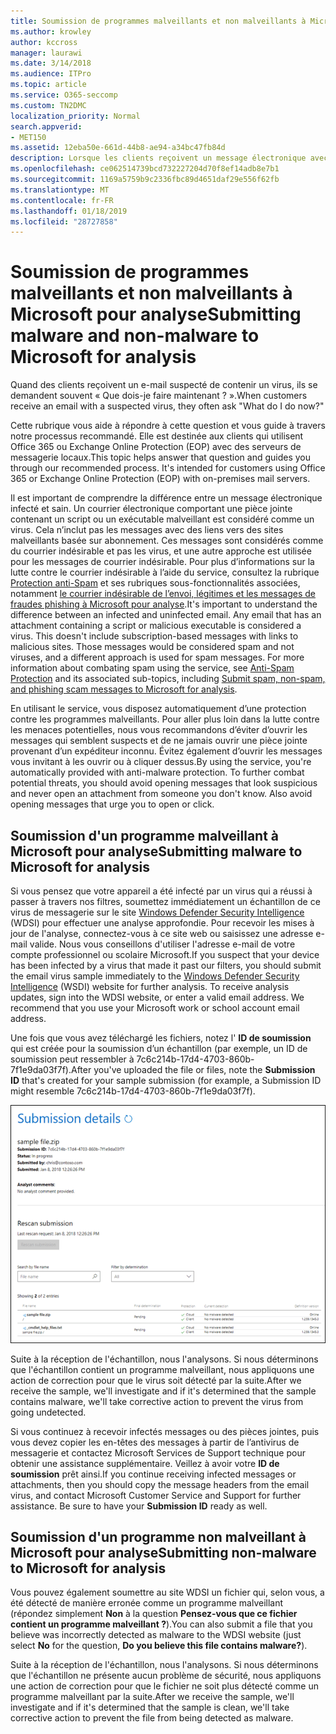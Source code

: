 ```yaml
---
title: Soumission de programmes malveillants et non malveillants à Microsoft pour analyse
ms.author: krowley
author: kccross
manager: laurawi
ms.date: 3/14/2018
ms.audience: ITPro
ms.topic: article
ms.service: O365-seccomp
ms.custom: TN2DMC
localization_priority: Normal
search.appverid:
- MET150
ms.assetid: 12eba50e-661d-44b8-ae94-a34bc47fb84d
description: Lorsque les clients reçoivent un message électronique avec un virus suspecté, ils utilisent souvent askWhat faire faire maintenant ?
ms.openlocfilehash: ce062514739bcd732227204d70f8ef14adb8e7b1
ms.sourcegitcommit: 1169a5759b9c2336fbc89d4651daf29e556f62fb
ms.translationtype: MT
ms.contentlocale: fr-FR
ms.lasthandoff: 01/18/2019
ms.locfileid: "28727858"
---
```

# <a name="submitting-malware-and-non-malware-to-microsoft-for-analysis"></a><span data-ttu-id="7dd20-103">Soumission de programmes malveillants et non malveillants à Microsoft pour analyse</span><span class="sxs-lookup"><span data-stu-id="7dd20-103">Submitting malware and non-malware to Microsoft for analysis</span></span>

<span data-ttu-id="7dd20-104">Quand des clients reçoivent un e-mail suspecté de contenir un virus, ils se demandent souvent « Que dois-je faire maintenant ? ».</span><span class="sxs-lookup"><span data-stu-id="7dd20-104">When customers receive an email with a suspected virus, they often ask "What do I do now?"</span></span>
  
<span data-ttu-id="7dd20-p101">Cette rubrique vous aide à répondre à cette question et vous guide à travers notre processus recommandé. Elle est destinée aux clients qui utilisent Office 365 ou Exchange Online Protection (EOP) avec des serveurs de messagerie locaux.</span><span class="sxs-lookup"><span data-stu-id="7dd20-p101">This topic helps answer that question and guides you through our recommended process. It's intended for customers using Office 365 or Exchange Online Protection (EOP) with on-premises mail servers.</span></span>
  
<span data-ttu-id="7dd20-p102">Il est important de comprendre la différence entre un message électronique infecté et sain. Un courrier électronique comportant une pièce jointe contenant un script ou un exécutable malveillant est considéré comme un virus. Cela n’inclut pas les messages avec des liens vers des sites malveillants basée sur abonnement. Ces messages sont considérés comme du courrier indésirable et pas les virus, et une autre approche est utilisée pour les messages de courrier indésirable. Pour plus d’informations sur la lutte contre le courrier indésirable à l’aide du service, consultez la rubrique [Protection anti-Spam](anti-spam-and-anti-malware-protection.md) et ses rubriques sous-fonctionnalités associées, notamment [le courrier indésirable de l’envoi, légitimes et les messages de fraudes phishing à Microsoft pour analyse](submit-spam-non-spam-and-phishing-scam-messages-to-microsoft-for-analysis.md).</span><span class="sxs-lookup"><span data-stu-id="7dd20-p102">It's important to understand the difference between an infected and uninfected email. Any email that has an attachment containing a script or malicious executable is considered a virus. This doesn't include subscription-based messages with links to malicious sites. Those messages would be considered spam and not viruses, and a different approach is used for spam messages. For more information about combating spam using the service, see [Anti-Spam Protection](anti-spam-and-anti-malware-protection.md) and its associated sub-topics, including [Submit spam, non-spam, and phishing scam messages to Microsoft for analysis](submit-spam-non-spam-and-phishing-scam-messages-to-microsoft-for-analysis.md).</span></span> 
  
<span data-ttu-id="7dd20-p103">En utilisant le service, vous disposez automatiquement d’une protection contre les programmes malveillants. Pour aller plus loin dans la lutte contre les menaces potentielles, nous vous recommandons d’éviter d’ouvrir les messages qui semblent suspects et de ne jamais ouvrir une pièce jointe provenant d’un expéditeur inconnu. Évitez également d’ouvrir les messages vous invitant à les ouvrir ou à cliquer dessus.</span><span class="sxs-lookup"><span data-stu-id="7dd20-p103">By using the service, you're automatically provided with anti-malware protection. To further combat potential threats, you should avoid opening messages that look suspicious and never open an attachment from someone you don't know. Also avoid opening messages that urge you to open or click.</span></span>
  
## <a name="submitting-malware-to-microsoft-for-analysis"></a><span data-ttu-id="7dd20-115">Soumission d'un programme malveillant à Microsoft pour analyse</span><span class="sxs-lookup"><span data-stu-id="7dd20-115">Submitting malware to Microsoft for analysis</span></span>

<span data-ttu-id="7dd20-p104">Si vous pensez que votre appareil a été infecté par un virus qui a réussi à passer à travers nos filtres, soumettez immédiatement un échantillon de ce virus de messagerie sur le site [Windows Defender Security Intelligence](https://www.microsoft.com/wdsi/filesubmission) (WDSI) pour effectuer une analyse approfondie. Pour recevoir les mises à jour de l'analyse, connectez-vous à ce site web ou saisissez une adresse e-mail valide. Nous vous conseillons d'utiliser l'adresse e-mail de votre compte professionnel ou scolaire Microsoft.</span><span class="sxs-lookup"><span data-stu-id="7dd20-p104">If you suspect that your device has been infected by a virus that made it past our filters, you should submit the email virus sample immediately to the [Windows Defender Security Intelligence](https://www.microsoft.com/wdsi/filesubmission) (WSDI) website for further analysis. To receive analysis updates, sign into the WDSI website, or enter a valid email address. We recommend that you use your Microsoft work or school account email address.</span></span> 
  
<span data-ttu-id="7dd20-119">Une fois que vous avez téléchargé les fichiers, notez l' **ID de soumission** qui est créée pour la soumission d’un échantillon (par exemple, un ID de soumission peut ressembler à 7c6c214b-17d4-4703-860b-7f1e9da03f7f).</span><span class="sxs-lookup"><span data-stu-id="7dd20-119">After you've uploaded the file or files, note the **Submission ID** that's created for your sample submission (for example, a Submission ID might resemble 7c6c214b-17d4-4703-860b-7f1e9da03f7f).</span></span> 
  
![Détails de la soumission affichés sur le site Windows Defender Security Intelligence](media/EOP-Malware-Protection-Center.png)
  
<span data-ttu-id="7dd20-121">Suite à la réception de l'échantillon, nous l'analysons. Si nous déterminons que l'échantillon contient un programme malveillant, nous appliquons une action de correction pour que le virus soit détecté par la suite.</span><span class="sxs-lookup"><span data-stu-id="7dd20-121">After we receive the sample, we'll investigate and if it's determined that the sample contains malware, we'll take corrective action to prevent the virus from going undetected.</span></span>
  
<span data-ttu-id="7dd20-p105">Si vous continuez à recevoir infectés messages ou des pièces jointes, puis vous devez copier les en-têtes des messages à partir de l’antivirus de messagerie et contactez Microsoft Services de Support technique pour obtenir une assistance supplémentaire. Veillez à avoir votre **ID de soumission** prêt ainsi.</span><span class="sxs-lookup"><span data-stu-id="7dd20-p105">If you continue receiving infected messages or attachments, then you should copy the message headers from the email virus, and contact Microsoft Customer Service and Support for further assistance. Be sure to have your **Submission ID** ready as well.</span></span> 
  
## <a name="submitting-non-malware-to-microsoft-for-analysis"></a><span data-ttu-id="7dd20-124">Soumission d'un programme non malveillant à Microsoft pour analyse</span><span class="sxs-lookup"><span data-stu-id="7dd20-124">Submitting non-malware to Microsoft for analysis</span></span>

<span data-ttu-id="7dd20-125">Vous pouvez également soumettre au site WDSI un fichier qui, selon vous, a été détecté de manière erronée comme un programme malveillant (répondez simplement **Non** à la question **Pensez-vous que ce fichier contient un programme malveillant ?**).</span><span class="sxs-lookup"><span data-stu-id="7dd20-125">You can also submit a file that you believe was incorrectly detected as malware to the WDSI website (just select **No** for the question, **Do you believe this file contains malware?**).</span></span>
  
<span data-ttu-id="7dd20-126">Suite à la réception de l'échantillon, nous l'analysons. Si nous déterminons que l'échantillon ne présente aucun problème de sécurité, nous appliquons une action de correction pour que le fichier ne soit plus détecté comme un programme malveillant par la suite.</span><span class="sxs-lookup"><span data-stu-id="7dd20-126">After we receive the sample, we'll investigate and if it's determined that the sample is clean, we'll take corrective action to prevent the file from being detected as malware.</span></span>
  

